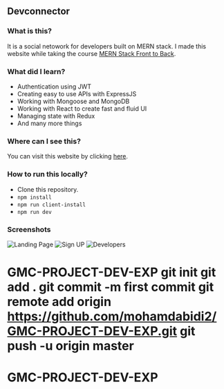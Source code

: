 ## Devconnector

### What is this?

It is a social netowork for developers built on MERN stack. I made this website while taking the course [MERN Stack Front to Back](https://www.udemy.com/mern-stack-front-to-back/).

### What did I learn?

* Authentication using JWT
* Creating easy to use APIs with ExpressJS
* Working with Mongoose and MongoDB
* Working with React to create fast and fluid UI
* Managing state with Redux
* And many more things

### Where can I see this?

You can visit this website by clicking [here](https://devconnector-1.herokuapp.com/).

### How to run this locally?

* Clone this repository.
* `npm install`
* `npm run client-install`
* `npm run dev`

### Screenshots

![Landing Page](/screenshots/landing.png)
![Sign UP](/screenshots/signup.png)
![Developers](/screenshots/developers.png)
# GMC-PROJECT-DEV-EXP git init git add . git commit -m first commit git remote add origin https://github.com/mohamdabidi2/GMC-PROJECT-DEV-EXP.git git push -u origin master
# GMC-PROJECT-DEV-EXP
